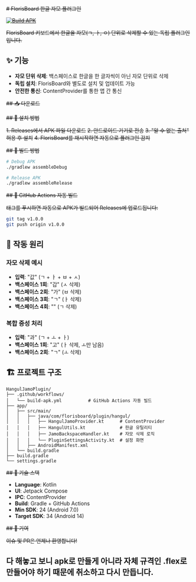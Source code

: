 ~~# FlorisBoard 한글 자모 플러그인~~

~~[![Build APK](https://github.com/sivwen/HangulJamoPlugin/actions/workflows/build-apk.yml/badge.svg)](https://github.com/sivwen/HangulJamoPlugin/actions/workflows/build-apk.yml)~~

~~<del>FlorisBoard 키보드에서 한글을 자모(ㄱ, ㅏ, ㅇ) 단위로 삭제할 수 있는 독립 플러그인입니다.~~

## ✨ 기능

- **자모 단위 삭제**: 백스페이스로 한글을 한 글자씩이 아닌 자모 단위로 삭제
- **독립 설치**: FlorisBoard와 별도로 설치 및 업데이트 가능
- **안전한 통신**: ContentProvider를 통한 앱 간 통신

~~## 📥 다운로드~~

~~## 📱 설치 방법~~

~~1. Releases에서 APK 파일 다운로드~~
~~2. 안드로이드 기기로 전송~~
~~3. "알 수 없는 출처" 허용 후 설치~~
~~4. FlorisBoard를 재시작하면 자동으로 플러그인 감지~~

~~## 🔨 빌드 방법~~

```bash
# Debug APK
./gradlew assembleDebug

# Release APK
./gradlew assembleRelease
```

~~## 🚀 GitHub Actions 자동 빌드~~

~~태그를 푸시하면 자동으로 APK가 빌드되어 Releases에 업로드됩니다:~~

```bash
git tag v1.0.0
git push origin v1.0.0
```

## 📖 작동 원리

### 자모 삭제 예시

- **입력**: "값" (ㄱ + ㅏ + ㅂ + ㅅ)
- **백스페이스 1회**: "갑" (ㅅ 삭제)
- **백스페이스 2회**: "가" (ㅂ 삭제)
- **백스페이스 3회**: "ㄱ" (ㅏ 삭제)
- **백스페이스 4회**: "" (ㄱ 삭제)

### 복합 중성 처리

- **입력**: "과" (ㄱ + ㅗ + ㅏ)
- **백스페이스 1회**: "고" (ㅏ 삭제, ㅗ만 남음)
- **백스페이스 2회**: "ㄱ" (ㅗ 삭제)

## 🏗️ 프로젝트 구조

```
HangulJamoPlugin/
├── .github/workflows/
│   └── build-apk.yml          # GitHub Actions 자동 빌드
├── app/
│   ├── src/main/
│   │   ├── java/com/florisboard/plugin/hangul/
│   │   │   ├── HangulJamoProvider.kt      # ContentProvider
│   │   │   ├── HangulUtils.kt             # 한글 유틸리티
│   │   │   ├── JamoBackspaceHandler.kt    # 자모 삭제 로직
│   │   │   └── PluginSettingsActivity.kt  # 설정 화면
│   │   ├── AndroidManifest.xml
│   └── build.gradle
├── build.gradle
└── settings.gradle
```

~~## 🔧 기술 스택~~

- **Language**: Kotlin
- **UI**: Jetpack Compose
- **IPC**: ContentProvider
- **Build**: Gradle + GitHub Actions
- **Min SDK**: 24 (Android 7.0)
- **Target SDK**: 34 (Android 14)

~~## 🤝 기여~~

~~이슈 및 PR은 언제나 환영합니다!~~


## 다 해놓고 보니 apk로 만들게 아니라 자체 규격인 .flex로 만들어야 하기 때문에 취소하고 다시 만듭니다.

